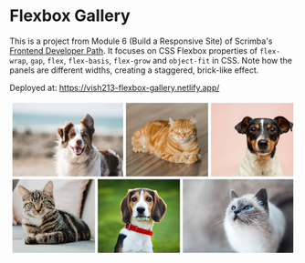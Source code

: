# Flexbox Gallery

This is a project from Module 6 (Build a Responsive Site) of Scrimba's [Frontend Developer Path](https://scrimba.com/learn/frontend). It focuses on CSS Flexbox properties of `flex-wrap`, `gap`, `flex`, `flex-basis`, `flex-grow` and `object-fit` in CSS. Note how the panels are different widths, creating a staggered, brick-like effect.

Deployed at: https://vish213-flexbox-gallery.netlify.app/

![](./images/screenshot.jpg)